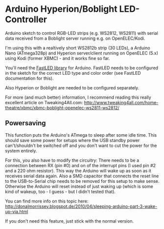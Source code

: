 Arduino Hyperion/Boblight LED-Controller
========================================

Arduino sketch to control RGB-LED strips (e.g. WS2812, WS2811) with serial data received from a Boblight server running e.g. on OpenELEC/Kodi.

I'm using this with a realtively short WS2812b strip (30 LEDs), a Arduino Nano (ATmega328p) and Hyperion server/client running on OpenELEC (5.x) using Kodi (former XBMC) - and it works fine so far.

You'll need the [FastLED library](https://github.com/FastLED/FastLED) for Arduino. FastLED needs to be configured in the sketch for the correct LED type and color order (see FastLED documentation for this).

Also Hyperion or Boblight are needed to be configured separately.

For more (and much better) information, I recommend reading this really excellent article on Tweaking4All.com:
http://www.tweaking4all.com/home-theatre/xbmc/xbmc-boblight-openelec-ws2811-ws2812/

Powersaving
-----------

This function puts the Arduino's ATmega to sleep after some idle time. This should save some power for setups where the USB standby power can't/shouldn't be switched off and you don't want to cut the power for the system entirely.

For this, you also have to modify the circuitry: There needs to be a connection between RX (pin #0) and on of the interrupt pins (I used pin #2 and a 220 ohm resistor). This way the Arduino will wake up as soon as it receives serial data again. Also a SMD capacitor that connects the reset line to the USB-to-Serial chip needs to be removed for this setup to make sense. Otherwise the Arduino will reset instead of just waking up (which is some kind of wakeup, too - I guess - but I didn't tested that).

You can find more info on this topic here:
http://donalmorrissey.blogspot.de/2010/04/sleeping-arduino-part-3-wake-up-via.html

If you don't need this feature, just stick with the normal version.

